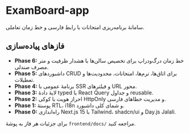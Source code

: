 # ExamBoard-app
سامانهٔ برنامه‌ریزی امتحانات با رابط فارسی و خط زمان تعاملی.

## فازهای پیاده‌سازی

- **Phase 6:** خط زمان درگ‌ودراپ برای تخصیص سالن‌ها با هشدار ظرفیت و متر مصرف صندلی.
- **Phase 5:** داشبوردهای CRUD برای اتاق‌ها، ترم‌ها، امتحانات، محدودیت‌ها و تعطیلات.
- **Phase 4:** برنامهٔ عمومی با SSR و فیلترهای URL محور.
- **Phase 3:** لایهٔ دادهٔ typed با React Query و جداول reusable.
- **Phase 2:** احراز هویت با کوکی HttpOnly و مدیریت خطاهای فارسی.
- **Phase 1:** پوستهٔ RTL، i18n و شمای کلی داشبورد.
- **Phase 0:** راه‌اندازی Next.js 15 با Tailwind، shadcn/ui و Day.js Jalali.

برای جزئیات هر فاز به پوشهٔ `frontend/docs/` مراجعه کنید.
